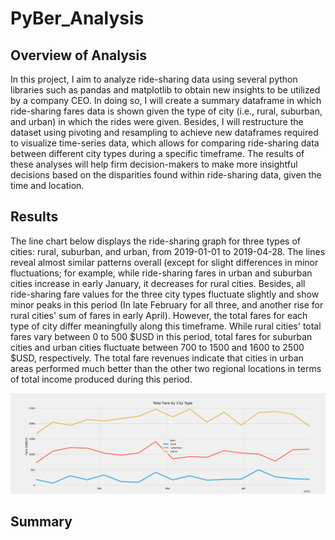 # PyBer_Analysis

## Overview of Analysis

In this project, I aim to analyze ride-sharing data using several python libraries such as pandas and matplotlib to obtain new insights to be utilized by a company CEO. In doing so, I will create a summary dataframe in which ride-sharing fares data is shown given the type of city (i.e., rural, suburban, and urban) in which the rides were given. Besides, I will restructure the dataset using pivoting and resampling to achieve new dataframes required to visualize time-series data, which allows for comparing ride-sharing data between different city types during a specific timeframe. The results of these analyses will help firm decision-makers to make more insightful decisions based on the disparities found within ride-sharing data, given the time and location.

## Results

The line chart below displays the ride-sharing graph for three types of cities: rural, suburban, and urban, from 2019-01-01 to 2019-04-28. The lines reveal almost similar patterns overall (except for slight differences in minor fluctuations; for example, while ride-sharing fares in urban and suburban cities increase in early January, it decreases for rural cities. Besides, all ride-sharing fare values for the three city types fluctuate slightly and show minor peaks in this period (In late February for all three, and another rise for rural cities' sum of fares in early April). However, the total fares for each type of city differ meaningfully along this timeframe. While rural cities' total fares vary between 0 to 500 $USD in this period, total fares for suburban cities and urban cities fluctuate between 700 to 1500 and 1600 to 2500 $USD, respectively. The total fare revenues indicate that cities in urban areas performed much better than the other two regional locations in terms of total income produced during this period.

![This is an image](/Analysis/PyBer_fare_summary.png)



## Summary



